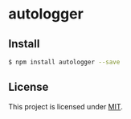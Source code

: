 # autologger

## Install

```bash
$ npm install autologger --save
```

## License

This project is licensed under [MIT](LICENSE).
